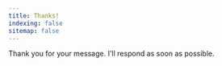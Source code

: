 ```yaml
---
title: Thanks!
indexing: false
sitemap: false
---
```


Thank you for your message. I'll respond as soon as possible.

